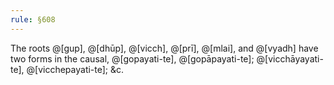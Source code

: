 ```yaml
---
rule: §608
---
```


The roots @[gup], @[dhūp], @[vicch], @[prī], @[mlai], and @[vyadh] have two forms in the causal, @[gopayati-te], @[gopāpayati-te]; @[vicchāyayati-te], @[vicchepayati-te]; &c.